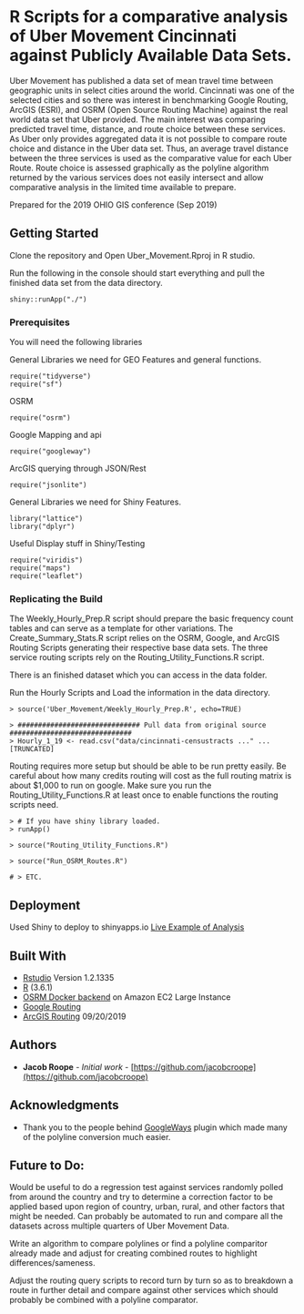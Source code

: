 # R Scripts for a comparative analysis of Uber Movement Cincinnati against Publicly Available Data Sets. 

Uber Movement has published a data set of mean travel time between geographic units in select cities around the world. Cincinnati was one of the selected cities and so there was interest in benchmarking Google Routing, ArcGIS (ESRI), and OSRM (Open Source Routing Machine) against the real world data set that Uber provided. The main interest was comparing predicted travel time, distance, and route choice between these services. As Uber only provides aggregated data it is not possible to compare route choice and distance in the Uber data set. Thus, an average travel distance between the three services is used as the comparative value for each Uber Route. Route choice is assessed graphically as the polyline algorithm returned by the various services does not easily intersect and allow comparative  analysis in the limited time available to prepare. 

Prepared for the 2019 OHIO GIS conference (Sep 2019)

## Getting Started

Clone the repository and Open Uber_Movement.Rproj in R studio. 

Run the following in the console should start everything and pull the finished data set from the data directory.  
``` 
shiny::runApp("./")
```

### Prerequisites


You will need the following libraries

General Libraries we need for GEO Features and general functions.
```
require("tidyverse")
require("sf")
```
OSRM
```
require("osrm")
```
Google Mapping and api
```
require("googleway")
```
ArcGIS querying through JSON/Rest
```
require("jsonlite")
```
General Libraries we need for Shiny Features.
```
library("lattice")
library("dplyr")
```

Useful Display stuff in Shiny/Testing
```
require("viridis")
require("maps")
require("leaflet")

```

### Replicating the Build


The Weekly_Hourly_Prep.R script should prepare the basic frequency count tables and can serve as a template for other variations. 
The Create_Summary_Stats.R script relies on the OSRM, Google, and ArcGIS Routing Scripts generating their respective base data sets. 
The three service routing scripts rely on the Routing_Utility_Functions.R script. 

There is an finished dataset which you can access in the data folder. 


Run the Hourly Scripts and Load the information in the data directory. 
```
> source('Uber_Movement/Weekly_Hourly_Prep.R', echo=TRUE)

> ############################## Pull data from original source ##############################
> Hourly_1_19 <- read.csv("data/cincinnati-censustracts ..." ... [TRUNCATED] 

```
Routing requires more setup but should be able to be run pretty easily. 
Be careful about how many credits routing will cost as the full routing matrix is about $1,000 to run on google. 
Make sure you run the Routing_Utility_Functions.R at least once to enable functions the routing scripts need. 

```
> # If you have shiny library loaded. 
> runApp()

> source("Routing_Utility_Functions.R")

> source("Run_OSRM_Routes.R")

# > ETC. 
```

## Deployment

Used Shiny to deploy to shinyapps.io
[Live Example of Analysis](https://jacobcroope.shinyapps.io/Uber_Movement_Cincinnati/)

## Built With

* [Rstudio](https://rstudio.com/) Version 1.2.1335
* [R](https://www.r-project.org/about.html) (3.6.1)
* [OSRM Docker backend](http://project-osrm.org/) on Amazon EC2 Large Instance
* [Google Routing](https://cloud.google.com/maps-platform/routes/) 
* [ArcGIS Routing](https://developers.arcgis.com/documentation/core-concepts/rest-api/) 09/20/2019

## Authors

* **Jacob Roope** - *Initial work* - [https://github.com/jacobcroope](https://github.com/jacobcroope)

## Acknowledgments

* Thank you to the people behind [GoogleWays](https://github.com/SymbolixAU/googleway) plugin which made many of the polyline conversion much easier. 

## Future to Do: 
Would be useful to do a regression test against services randomly polled from around the country and try to determine a correction factor to be applied based upon region of country, urban, rural, and other factors that might be needed. Can probably be automated to run and compare all the datasets across multiple quarters of Uber Movement Data. 

Write an algorithm to compare polylines or find a polyline comparitor already made and adjust for creating combined routes to highlight differences/sameness. 

Adjust the routing query scripts to record turn by turn so as to breakdown a route in further detail and compare against other services which should probably be combined with a polyline comparator.  
